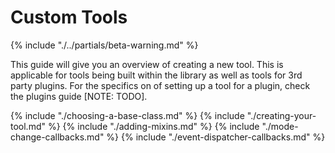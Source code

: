 # Custom Tools

{% include "./../partials/beta-warning.md" %}

This guide will give you an overview of creating a new tool. This is applicable for tools being built within the library as well as tools for 3rd party plugins. For the specifics on of setting up a tool for a plugin, check the plugins guide [NOTE: TODO].

{% include "./choosing-a-base-class.md" %}
{% include "./creating-your-tool.md" %}
{% include "./adding-mixins.md" %}
{% include "./mode-change-callbacks.md" %}
{% include "./event-dispatcher-callbacks.md" %}
